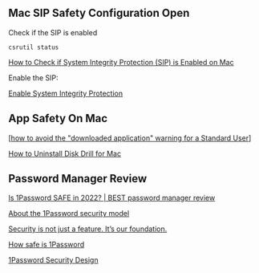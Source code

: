 ## Mac SIP Safety Configuration Open

Check if the SIP is enabled

```
csrutil status
```

[How to Check if System Integrity Protection (SIP) is Enabled on Mac](https://osxdaily.com/2018/08/01/check-system-integrity-protection-sip-status-mac/)



Enable the SIP:

[Enable System Integrity Protection](https://developer.apple.com/documentation/security/disabling_and_enabling_system_integrity_protection)


## App Safety On Mac
[[how to avoid the "downloaded application" warning for a Standard User](https://apple.stackexchange.com/questions/329603/how-to-avoid-the-downloaded-application-warning-for-a-standard-user)]

[How to Uninstall Disk Drill for Mac](https://www.cleverfiles.com/help/how-to-uninstall-disk-drill/)

## Password Manager Review



[Is 1Password SAFE in 2022? | BEST password manager review](https://www.youtube.com/watch?v=9pROgt9jdYQ)



[About the 1Password security model](https://support.1password.com/1password-security/#:~:text=Your%201Password%20data%20is%20kept,is%20effectively%20impossible%20to%20decrypt.)



[Security is not just a feature. It’s our foundation.](https://1password.com/security/)



[How safe is 1Password](https://www.reddit.com/r/1Password/comments/ahj7rc/how_safe_is_1password/)



[1Password Security Design](https://1passwordstatic.com/files/security/1password-white-paper.pdf)


